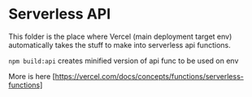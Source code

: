# Serverless API

This folder is the place where Vercel (main deployment target env) automatically takes
the stuff to make into serverless api functions.

`npm build:api` creates minified version of api func to be used on env

More is here [https://vercel.com/docs/concepts/functions/serverless-functions]